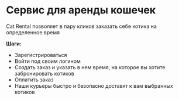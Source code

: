 
<h1>Сервис для аренды кошечек</h1>

<p>
Cat Rental позволяет в пару кликов заказать себе котика на определенное время
</p>

<b>Шаги:</b>
<ul>
<li>Зарегистрироваться</li>
<li>Войти под своим логином</li>
<li>Создать заказ и указать в нем время, на которое вы хотите забронировать котиков</li>
<li>Оплатить заказ</li>
<li>Наши курьеры быстро и безопасно доставят к вам выбранных котиков</li>
</ul>













